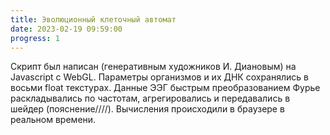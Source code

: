 ```yaml
---
title: Эволюционный клеточный автомат
date: 2023-02-19 09:59:00
progress: 1
---
```


Скрипт был написан (генеративным художников И. Диановым) на Javascript с WebGL. Параметры организмов и их ДНК сохранялись  в восьми float текстурах. Данные ЭЭГ быстрым преобразованием Фурье раскладывались по частотам, агрегировались и передавались в шейдер (пояснение////). Вычисления происходили в браузере в реальном времени.
